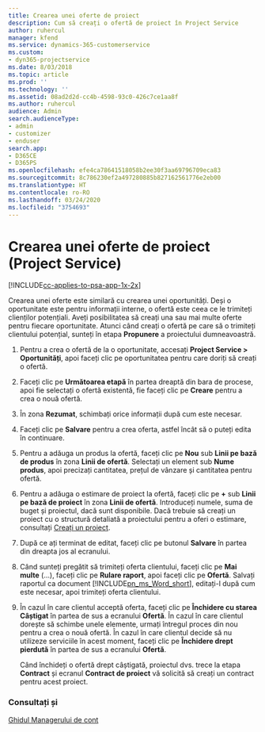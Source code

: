 ```yaml
---
title: Crearea unei oferte de proiect
description: Cum să creați o ofertă de proiect în Project Service
author: ruhercul
manager: kfend
ms.service: dynamics-365-customerservice
ms.custom:
- dyn365-projectservice
ms.date: 8/03/2018
ms.topic: article
ms.prod: ''
ms.technology: ''
ms.assetid: 08ad2d2d-cc4b-4598-93c0-426c7ce1aa8f
ms.author: ruhercul
audience: Admin
search.audienceType:
- admin
- customizer
- enduser
search.app:
- D365CE
- D365PS
ms.openlocfilehash: efe4ca78641518058b2ee30f3aa69796709eca83
ms.sourcegitcommit: 8c786230ef2a497280885b827162561776e2eb00
ms.translationtype: HT
ms.contentlocale: ro-RO
ms.lasthandoff: 03/24/2020
ms.locfileid: "3754693"
---
```

# <a name="create-a-project-quote-project-service"></a>Crearea unei oferte de proiect (Project Service)

[!INCLUDE[cc-applies-to-psa-app-1x-2x](../includes/cc-applies-to-psa-app-1x-2x.md)]

Crearea unei oferte este similară cu crearea unei oportunități. Deși o oportunitate este pentru informații interne, o ofertă este ceea ce le trimiteți clienților potențiali. Aveți posibilitatea să creați una sau mai multe oferte pentru fiecare oportunitate. Atunci când creați o ofertă pe care să o trimiteți clientului potențial, sunteți în etapa **Propunere** a proiectului dumneavoastră.  
  
1. Pentru a crea o ofertă de la o oportunitate, accesați **Project Service > Oportunități**, apoi faceți clic pe oportunitatea pentru care doriți să creați o ofertă.  
  
2. Faceți clic pe **Următoarea etapă** în partea dreaptă din bara de procese, apoi fie selectați o ofertă existentă, fie faceți clic pe **Creare** pentru a crea o nouă ofertă.  
  
3. În zona **Rezumat**, schimbați orice informații după cum este necesar.  
  
4. Faceți clic pe **Salvare** pentru a crea oferta, astfel încât să o puteți edita în continuare.  
  
5. Pentru a adăuga un produs la ofertă, faceți clic pe **Nou** sub **Linii pe bază de produs** în zona **Linii de ofertă**. Selectați un element sub **Nume produs**, apoi precizați cantitatea, prețul de vânzare și cantitatea pentru ofertă.  
  
6. Pentru a adăuga o estimare de proiect la ofertă, faceți clic pe **+** sub **Linii pe bază de proiect** în zona **Linii de ofertă**. Introduceți numele, suma de buget și proiectul, dacă sunt disponibile. Dacă trebuie să creați un proiect cu o structură detaliată a proiectului pentru a oferi o estimare, consultați [Creați un proiect](../project-service/create-project.md).  
  
7. După ce ați terminat de editat, faceți clic pe butonul **Salvare** în partea din dreapta jos al ecranului.  
  
8. Când sunteți pregătit să trimiteți oferta clientului, faceți clic pe **Mai multe** (...), faceți clic pe **Rulare raport**, apoi faceți clic pe **Ofertă**. Salvați raportul ca document [!INCLUDE[pn_ms_Word_short](../includes/pn-ms-word-short.md)], editați-l după cum este necesar, apoi trimiteți oferta clientului.  
  
9. În cazul în care clientul acceptă oferta, faceți clic pe **Închidere cu starea Câștigat** în partea de sus a ecranului **Ofertă**. În cazul în care clientul dorește să schimbe unele elemente, urmați întregul proces din nou pentru a crea o nouă ofertă. În cazul în care clientul decide să nu utilizeze serviciile în acest moment, faceți clic pe **Închidere drept pierdută** în partea de sus a ecranului **Ofertă**.  
  
   Când închideți o ofertă drept câștigată, proiectul dvs. trece la etapa **Contract** și ecranul **Contract de proiect** vă solicită să creați un contract pentru acest proiect.  
  
### <a name="see-also"></a>Consultați și  
 [Ghidul Managerului de cont](../project-service/account-manager-guide.md)
